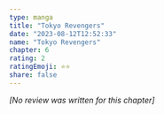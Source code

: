 ```yaml
---
type: manga
title: "Tokyo Revengers"
date: "2023-08-12T12:52:33"
name: "Tokyo Revengers"
chapter: 6
rating: 2
ratingEmoji: ⭐️⭐️
share: false
---
```


_[No review was written for this chapter]_
